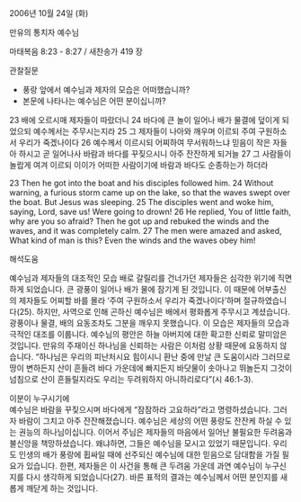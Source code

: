 2006년 10월 24일 (화)

만유의 통치자 예수님



마태복음 8:23 - 8:27 / 새찬송가 419 장


관찰질문

- 풍랑 앞에서 예수님과 제자의 모습은 어떠했습니까? 
- 본문에 나타나는 예수님은 어떤 분이십니까? 

23 배에 오르시매 제자들이 따랐더니 24 바다에 큰 놀이 일어나 배가 물결에 덮이게 되었으되 예수께서는 주무시는지라 25 그 제자들이 나아와 깨우며 이르되 주여 구원하소서 우리가 죽겠나이다 26 예수께서 이르시되 어찌하여 무서워하느냐 믿음이 작은 자들아 하시고 곧 일어나사 바람과 바다를 꾸짖으시니 아주 잔잔하게 되거늘 27 그 사람들이 놀랍게 여겨 이르되 이이가 어떠한 사람이기에 바람과 바다도 순종하는가 하더라

23  Then he got into the boat and his disciples followed him. 24  Without warning, a furious storm came up on the lake, so that the waves swept over the boat. But Jesus was sleeping. 25  The disciples went and woke him, saying, Lord, save us! Were going to drown! 26  He replied, You of little faith, why are you so afraid? Then he got up and rebuked the winds and the waves, and it was completely calm. 27  The men were amazed and asked, What kind of man is this? Even the winds and the waves obey him!

해석도움





예수님과 제자들의 대조적인 모습 
배로 갈릴리를 건너가던 제자들은 심각한 위기에 직면하게 되었습니다. 큰 광풍이 일어나 배가 물에 잠기게 된 것입니다. 이 때문에 어부출신의 제자들도 어찌할 바를 몰라 ‘주여 구원하소서 우리가 죽겠나이다’하며 절규하였습니다(25). 하지만, 사역으로 인해 곤하신 예수님은 배에서 평화롭게 주무시고 계셨습니다. 광풍이나 물결, 배의 요동조차도 그분을 깨우지 못했습니다. 이 모습은 제자들의 모습과 극적인 대조를 이룹니다. 예수님의 평안은 하늘 아버지에 대한 확고한 신뢰로 말미암은 것입니다. 만유의 주재이신 하나님을 신뢰하는 사람은 이처럼 상황 때문에 요동하지 않습니다. “하나님은 우리의 피난처시요 힘이시니 환난 중에 만날 큰 도움이시라 그러므로 땅이 변하든지 산이 흔들려 바다 가운데에 빠지든지 바닷물이 솟아나고 뛰놀든지 그것이 넘침으로 산이 흔들릴지라도 우리는 두려워하지 아니하리로다”(시 46:1-3). 

이분이 누구시기에  
예수님은 바람을 꾸짖으시며 바다에게 “잠잠하라 고요하라”라고 명령하셨습니다. 그러자 바람이 그치고 아주 잔잔해졌습니다. 예수님은 세상의 어떤 풍랑도 잔잔케 하실 수 있는 권능의 하나님이십니다. 이어서 주님은 제자들의 마음에서 일어난 불필요한 두려움과 불신앙을 책망하셨습니다. 왜냐하면, 그들은 예수님을 모시고 있었기 때문입니다. 우리도 인생의 배가 풍랑에 휩싸일 때에 선주되신 예수님에 대한 믿음으로 담대함을 가질 필요가 있습니다. 한편, 제자들은 이 사건을 통해 큰 두려움 가운데 과연 예수님이 누구신지를 다시 생각하게 되었습니다(27). 바른 표적의 결과는 예수님께서 어떤 분인지를 새롭게 깨닫게 하는 것입니다.